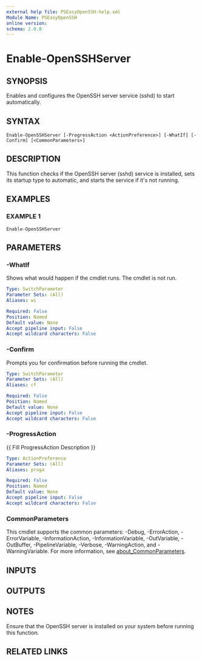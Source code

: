 ```yaml
---
external help file: PSEasyOpenSSH-help.xml
Module Name: PSEasyOpenSSH
online version:
schema: 2.0.0
---
```


# Enable-OpenSSHServer

## SYNOPSIS
Enables and configures the OpenSSH server service (sshd) to start automatically.

## SYNTAX

```
Enable-OpenSSHServer [-ProgressAction <ActionPreference>] [-WhatIf] [-Confirm] [<CommonParameters>]
```

## DESCRIPTION
This function checks if the OpenSSH server (sshd) service is installed, sets its startup type to automatic, and starts the service if it's not running.

## EXAMPLES

### EXAMPLE 1
```
Enable-OpenSSHServer
```

## PARAMETERS

### -WhatIf
Shows what would happen if the cmdlet runs.
The cmdlet is not run.

```yaml
Type: SwitchParameter
Parameter Sets: (All)
Aliases: wi

Required: False
Position: Named
Default value: None
Accept pipeline input: False
Accept wildcard characters: False
```

### -Confirm
Prompts you for confirmation before running the cmdlet.

```yaml
Type: SwitchParameter
Parameter Sets: (All)
Aliases: cf

Required: False
Position: Named
Default value: None
Accept pipeline input: False
Accept wildcard characters: False
```

### -ProgressAction
{{ Fill ProgressAction Description }}

```yaml
Type: ActionPreference
Parameter Sets: (All)
Aliases: proga

Required: False
Position: Named
Default value: None
Accept pipeline input: False
Accept wildcard characters: False
```

### CommonParameters
This cmdlet supports the common parameters: -Debug, -ErrorAction, -ErrorVariable, -InformationAction, -InformationVariable, -OutVariable, -OutBuffer, -PipelineVariable, -Verbose, -WarningAction, and -WarningVariable. For more information, see [about_CommonParameters](http://go.microsoft.com/fwlink/?LinkID=113216).

## INPUTS

## OUTPUTS

## NOTES
Ensure that the OpenSSH server is installed on your system before running this function.

## RELATED LINKS
